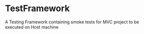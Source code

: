 # TestFramework

A Testing Framework containing smoke tests for MVC project to be executed on Host machine

